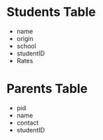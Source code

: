 # Students Table

* name
* origin
* school
* studentID
* Rates

# Parents Table 

* pid 
* name
* contact
* studentID